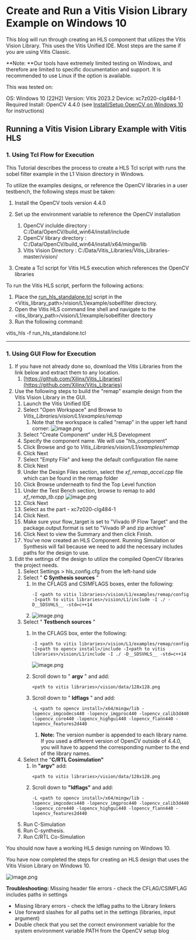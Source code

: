 # Create and Run a Vitis Vision Library Example on Windows 10

This blog will run through creating an HLS component that utilizes the Vitis Vision Library. This uses the Vitis Unified IDE. Most steps are the same if you are using Vitis Classic.

**Note: **Our tools have extremely limited testing on Windows, and therefore are limited to specific documentation and support. It is recommended to use Linux if the option is available.

This was tested on:

OS: Windows 10 (22H2)
Version: Vitis 2023.2
Device: xc7z020-clg484-1
Required Install: OpenCV 4.4.0 (see [Install/Setup OpenCV on Windows 10](https://support.xilinx.com/s/article/000035890) for instructions)

## Running a Vitis Vision Library Example with Vitis HLS

### 1. Using Tcl Flow for Execution

This Tutorial describes the process to create a HLS Tcl script with runs the sobel filter example in the L1 Vision directory in Windows.

To utilize the examples designs, or reference the OpenCV libraries in a user testbench, the following steps must be taken:

1. Install the OpenCV tools version 4.4.0
2. Set up the environment variable to reference the OpenCV installation

   1. OpenCV inclulde directory : C:/Data/OpenCV/build_win64/install/include
   2. OpenCV library directory : C:/Data/OpenCV/build_win64/install/x64/mingw/lib
   3. Vitis Vision Directory : C:/Data/Vitis_Libraries/Vitis_Libraries-master/vision/
3. Create a Tcl script for Vitis HLS execution which references the OpenCV libraries

To run the Vitis HLS script, perform the following actions:

1) Place the  [run_hls_standalone.tcl](../prj/vision_lib/kernel/run_hls_standalone.tcl) script in the <Vitis_library_path>/vision/L1/example/sobelfilter directory.
2) Open the Vitis HLS command line shell and navigate to the <itis_library_path>/vision/L1/example/sobelfilter directory
3) Run the following command:

vitis_hls -f run_hls_standalone.tcl

---

### 1. Using GUI Flow for Execution

1. If you have not already done so, download the Vitis Libraries from the link below and extract them to any location.
   1. [https://github.com/Xilinx/Vitis_Libraries](https://github.com/Xilinx/Vitis_Libraries)
2. Use the following steps to build the "remap" example design from the Vitis Vision Library in the GUI.
   1. Launch the Vitis Unified IDE
   2. Select "Open Workspace" and Browse to *Vitis_Libraries/vision/L1/examples/remap*
      1. Note that the workspace is called "remap" in the upper left hand corner:
         ![image.png](https://support.xilinx.com/servlet/rtaImage?eid=ka04U000000soC9&feoid=00N2E00000Ji4Tx&refid=0EM4U0000058gmi)
   3. Select "Create Component" under HLS Development
   4. Specify the component name. We will use "hls_component"
   5. Click Browse and go to *Vitis_Libraries/vision/L1/examples/remap*
   6. Click Next
   7. Select "Empty File" and keep the default configuration file name
   8. Click Next
   9. Under the Design Files section, select the *xf_remap_accel.cpp* file which can be found in the remap folder
   10. Click Browse underneath to find the Top Level function
   11. Under the Test Bench section, browse to remap to add *xf_remap_tb.cpp*
       ![image.png](https://support.xilinx.com/servlet/rtaImage?eid=ka04U000000soC9&feoid=00N2E00000Ji4Tx&refid=0EM4U0000058gnM)
   12. Click Next
   13. Select as the part - xc7z020-clg484-1
   14. Click Next.
   15. Make sure your flow_target is set to "Vivado IP Flow Target" and the package.output.format is set to "Vivado IP and zip archive"
   16. Click Next to view the Summary and then click Finish.
   17. You've now created an HLS Component. Running Simulation or Synthesis will fail because we need to add the necessary includes paths for the design to use.
3. Edit the settings of the design to utilize the compiled OpenCV libraries the project needs.
   1. Select Settings > hls_config.cfg from the left-hand side
   2. Select " **C Synthesis sources** "
      1. In the CFLAGS and CSIMFLAGS boxes, enter the following:
         ```
         -I <path to vitis libraries>/vision/L1/examples/remap/config -I<path to vitis libraries>/vision/L1/include -I ./ -D__SDSVHLS__ -std=c++14
         ```
      2. ![image.png](https://support.xilinx.com/servlet/rtaImage?eid=ka04U000000soC9&feoid=00N2E00000Ji4Tx&refid=0EM4U0000058hb7)
   3. Select " **Testbench sources** "
      1. In the CFLAGS box, enter the following:

         ```
         -I <path to vitis libraries>/vision/L1/examples/remap/config -I<path to opencv install>/include -I<path to vitis libraries>/vision/L1/include -I ./ -D__SDSVHLS__ -std=c++14
         ```

         ![image.png](https://support.xilinx.com/servlet/rtaImage?eid=ka04U000000soC9&feoid=00N2E00000Ji4Tx&refid=0EM4U0000058hNt)
      2. Scroll down to " **argv** " and add:

         ```
         <path to vitis libraries>/vision/data/128x128.png 
         ```
      3. Scroll down to " **ldflags** " and add:

         ```
         -L <path to opencv install>/x64/mingw/lib -lopencv_imgcodecs440 -lopencv_imgproc440 -lopencv_calib3d440 -lopencv_core440 -lopencv_highgui440 -lopencv_flann440 -lopencv_features2d440
         ```

         1. **Note:** The version number is appended to each library name. If you used a different version of OpenCV outside of 4.4.0, you will have to append the corresponding number to the end of the library names.
   4. Select the "**C/RTL Cosimulation"**
      1. In **"argv"** add:
         ```
         <path to vitis libraries>/vision/data/128x128.png 
         ```
      2. Scroll down to **"ldflags"** and add:
         ```
         -L <path to opencv install>/x64/mingw/lib -lopencv_imgcodecs440 -lopencv_imgproc440 -lopencv_calib3d440 -lopencv_core440 -lopencv_highgui440 -lopencv_flann440 -lopencv_features2d440
         ```
   5. Run C-Simulation
   6. Run C-synthesis.
   7. Run C/RTL Co-Simulation

You should now have a working HLS design running on Windows 10.

You have now completed the steps for creating an HLS design that uses the Vitis Vision Library on Windows 10.

![image.png](https://support.xilinx.com/servlet/rtaImage?eid=ka04U000000soC9&feoid=00N2E00000Ji4Tx&refid=0EM4U0000058i2d)

**Troubleshooting:**  Missing header file errors - check the CFLAG/CSIMFLAG includes paths in settings

* Missing library errors - check the ldflag paths to the Library linkers
* Use forward slashes for all paths set in the settings (libraries, input argument)
* Double check that you set the correct environment variable for the system environment variable PATH from the OpenCV setup blog

